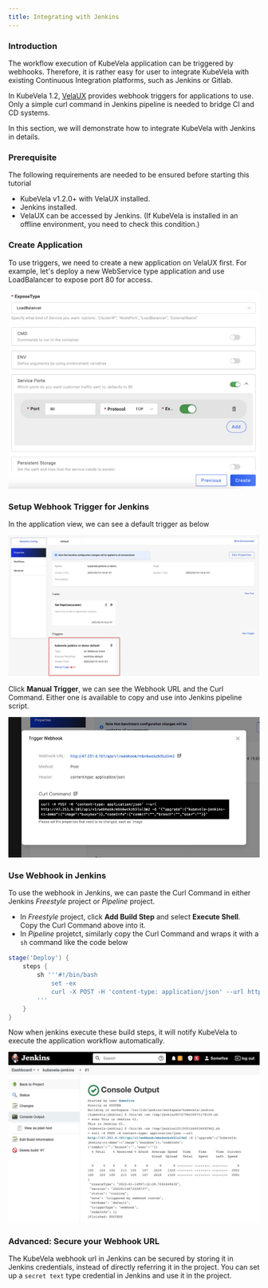 ```yaml
---
title: Integrating with Jenkins
---
```


### Introduction

The workflow execution of KubeVela application can be triggered by webhooks. Therefore, it is rather easy for user to integrate KubeVela with existing Continuous Integration platforms, such as Jenkins or Gitlab.

In KubeVela 1.2, [VelaUX](../install#3-install-velaux) provides webhook triggers for applications to use. Only a simple curl command in Jenkins pipeline is needed to bridge CI and CD systems.

In this section, we will demonstrate how to integrate KubeVela with Jenkins in details.

### Prerequisite

The following requirements are needed to be ensured before starting this tutorial
- KubeVela v1.2.0+ with VelaUX installed.
- Jenkins installed.
- VelaUX can be accessed by Jenkins. (If KubeVela is installed in an offline environment, you need to check this condition.)

### Create Application

To use triggers, we need to create a new application on VelaUX first. For example, let's deploy a new WebService type application and use LoadBalancer to expose port 80 for access.

![alt](../resources/acr-trigger-newapp.png)

### Setup Webhook Trigger for Jenkins

In the application view, we can see a default trigger as below

![alt](../resources/app-trigger.jpg)

Click **Manual Trigger**, we can see the Webhook URL and the Curl Command. Either one is available to copy and use into Jenkins pipeline script.

![alt](../resources/app-trigger-webhook.jpg)

### Use Webhook in Jenkins

To use the webhook in Jenkins, we can paste the Curl Command in either Jenkins *Freestyle* project or *Pipeline* project.
- In *Freestyle* project, click **Add Build Step** and select **Execute Shell**. Copy the Curl Command above into it.
- In *Pipeline* projetct, similarly copy the Curl Command and wraps it with a `sh` command like the code below
```groovy
stage('Deploy') {
    steps {
        sh '''#!/bin/bash
            set -ex
            curl -X POST -H 'content-type: application/json' --url http://47.251.6.101/api/v1/webhook/mbn6wckzh5lul3m2 -d '{"upgrade":{"kubevela-jenkins-ci-demo":{"image":"busybox"}},"codeInfo":{"commit":"","branch":"","user":""}}'
        '''
    }
}
```
Now when jenkins execute these build steps, it will notify KubeVela to execute the application workflow automatically.

![alt](../resources/jenkins-run.jpg)

### Advanced: Secure your Webhook URL

The KubeVela webhook url in Jenkins can be secured by storing it in Jenkins credentials, instead of directly referring it in the project. You can set up a `secret text` type credential in Jenkins and use it in the project.